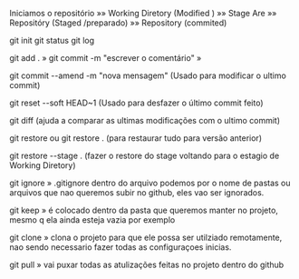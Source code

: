 Iniciamos o repositório »»
 Working Diretory (Modified ) »» 
    Stage Are »» Repositóry (Staged /preparado) »» 
        Repository (commited)


git init 
git status 
git log 

git add . »
    git commit -m "escrever o comentário"  »
        
         

git commit --amend -m "nova mensagem" (Usado para modificar o ultimo commit)    

git reset --soft HEAD~1 (Usado para desfazer o último commit feito)

git diff (ajuda a comparar as ultimas modificações com o ultimo commit)    

git restore <nome do file> ou git restore . (para restaurar tudo para versão anterior)

git restore --stage . (fazer o restore do stage  voltando para o estagio de Working Diretory)

git ignore » .gitignore dentro do arquivo podemos por o nome de pastas ou arquivos que nao queremos subir no github, eles vao ser ignorados. 

git keep » é colocado dentro da pasta que queremos manter no projeto, mesmo q ela ainda esteja vazia por exemplo

git clone » clona o projeto para que ele possa ser utilziado remotamente, nao sendo necessario fazer todas as configuraçoes inicias.

git pull » vai puxar todas as atulizações feitas no projeto dentro do github

